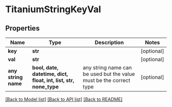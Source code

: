 # TitaniumStringKeyVal


## Properties
Name | Type | Description | Notes
------------ | ------------- | ------------- | -------------
**key** | **str** |  | [optional] 
**val** | **str** |  | [optional] 
**any string name** | **bool, date, datetime, dict, float, int, list, str, none_type** | any string name can be used but the value must be the correct type | [optional]

[[Back to Model list]](../README.md#documentation-for-models) [[Back to API list]](../README.md#documentation-for-api-endpoints) [[Back to README]](../README.md)


